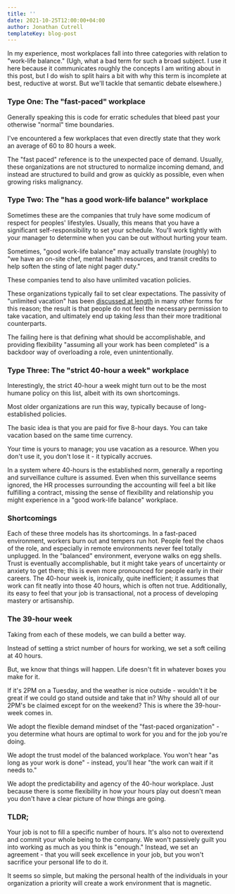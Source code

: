 ```yaml
---
title: ''
date: 2021-10-25T12:00:00+04:00
author: Jonathan Cutrell
templateKey: blog-post
---
```


In my experience, most workplaces fall into three categories with relation to "work-life balance." (Ugh, what a bad term for such a broad subject. I use it here because it communicates roughly the concepts I am writing about in this post, but I do wish to split hairs a bit with why this term is incomplete at best, reductive at worst. But we'll tackle that semantic debate elsewhere.)

### Type One: The "fast-paced" workplace

Generally speaking this is code for erratic schedules that bleed past your otherwise "normal" time boundaries.

I've encountered a few workplaces that even directly state that they work an average of 60 to 80 hours a week.

The "fast paced" reference is to the unexpected pace of demand. Usually, these organizations are not structured to normalize incoming demand, and instead are structured to build and grow as quickly as possible, even when growing risks malignancy.


### Type Two: The "has a good work-life balance" workplace

Sometimes these are the companies that truly have some modicum of respect for peoples' lifestyles. Usually, this means that you have a significant self-responsibility to set your schedule. You'll work tightly with your manager to determine when you can be out without hurting your team.

Sometimes, "good work-life balance" may actually translate (roughly) to "we have an on-site chef, mental health resources, and transit credits to help soften the sting of late night pager duty."

These companies tend to also have unlimited vacation policies.

These organizations typically fail to set clear expectations. The passivity of "unlimited vacation" has been [discussed at length](https://www.facet.net/posts/why-we-ditched-our-unlimited-vacation-plan) in many other forms for this reason; the result is that people do not feel the necessary permission to take vacation, and ultimately end up taking _less_ than their more traditional counterparts.

The failing here is that defining what should be accomplishable, and providing flexibility "assuming all your work has been completed" is a backdoor way of overloading a role, even unintentionally.


### Type Three: The "strict 40-hour a week" workplace

Interestingly, the strict 40-hour a week might turn out to be the most humane policy on this list, albeit with its own shortcomings.

Most older organizations are run this way, typically because of long-established policies.

The basic idea is that you are paid for five 8-hour days. You can take vacation based on the same time currency.

Your time is yours to manage; you use vacation as a resource. When you don't use it, you don't lose it - it typically accrues.

In a system where 40-hours is the established norm, generally a reporting and surveillance culture is assumed. Even when this surveillance seems ignored, the HR processes surrounding the accounting will feel a bit like fulfilling a contract, missing the sense of flexibility and relationship you might experience in a "good work-life balance" workplace.


### Shortcomings

Each of these three models has its shortcomings. In a fast-paced environment, workers burn out and tempers run hot. People feel the chaos of the role, and especially in remote environments never feel totally unplugged. In the "balanced" environment, everyone walks on egg shells. Trust is eventually accomplishable, but it might take years of uncertainty or anxiety to get there; this is even more pronounced for people early in their careers. The 40-hour week is, ironically, quite inefficient; it assumes that work can fit neatly into those 40 hours, which is often not true. Additionally, its easy to feel that your job is transactional, not a process of developing mastery or artisanship.


### The 39-hour week

Taking from each of these models, we can build a better way.

Instead of setting a strict number of hours for working, we set a soft ceiling at 40 hours.

But, we know that things will happen. Life doesn't fit in whatever boxes you make for it.

If it's 2PM on a Tuesday, and the weather is nice outside - wouldn't it be great if we could go stand outside and take that in? Why should all of our 2PM's be claimed except for on the weekend? This is where the 39-hour-week comes in.

We adopt the flexible demand mindset of the "fast-paced organization" - you determine what hours are optimal to work for you and for the job you're doing.

We adopt the trust model of the balanced workplace. You won't hear "as long as your work is done" - instead, you'll hear "the work can wait if it needs to."

We adopt the predictability and agency of the 40-hour workplace. Just because there is some flexibility in how your hours play out doesn't mean you don't have a clear picture of how things are going.

### TLDR;

Your job is not to fill a specific number of hours. It's also not to overextend and commit your whole being to the company. We won't passively guilt you into working as much as you think is "enough." Instead, we set an agreement - that you will seek excellence in your job, but you won't sacrifice your personal life to do it.

It seems so simple, but making the personal health of the individuals in your organization a priority will create a work environment that is magnetic.
